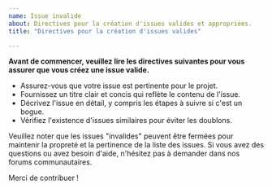 ```yaml
---
name: Issue invalide
about: Directives pour la création d'issues valides et appropriées.
title: "Directives pour la création d'issues valides"

---
```


**Avant de commencer, veuillez lire les directives suivantes pour vous assurer que vous créez une issue valide.**

- Assurez-vous que votre issue est pertinente pour le projet.
- Fournissez un titre clair et concis qui reflète le contenu de l'issue.
- Décrivez l'issue en détail, y compris les étapes à suivre si c'est un bogue.
- Vérifiez l'existence d'issues similaires pour éviter les doublons.

Veuillez noter que les issues "invalides" peuvent être fermées pour maintenir la propreté et la pertinence de la liste des issues. Si vous avez des questions ou avez besoin d'aide, n'hésitez pas à demander dans nos forums communautaires.

Merci de contribuer !

